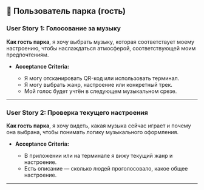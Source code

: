 ## 👤 **Пользователь парка (гость)**

### User Story 1: Голосование за музыку

**Как гость парка**,
я хочу выбрать музыку, которая соответствует моему настроению,
чтобы наслаждаться атмосферой, соответствующей моим предпочтениям.

* **Acceptance Criteria:**

  * Я могу отсканировать QR-код или использовать терминал.
  * Я могу выбрать жанр, настроение или конкретный трек.
  * Мой голос будет учтён в следующем музыкальном срезе.

---

### User Story 2: Проверка текущего настроения

**Как гость парка**,
я хочу видеть, какая музыка сейчас играет и почему она выбрана,
чтобы понимать логику музыкального оформления.

* **Acceptance Criteria:**

  * В приложении или на терминале я вижу текущий жанр и настроение.
  * Есть описание — сколько людей проголосовало, какое общее настроение.

---
